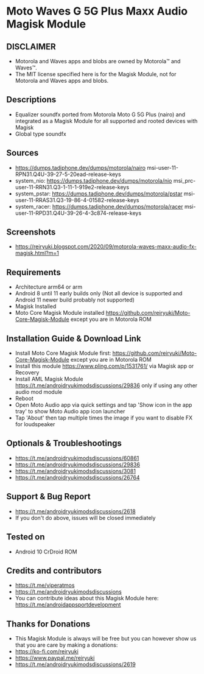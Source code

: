 # Moto Waves G 5G Plus Maxx Audio Magisk Module

## DISCLAIMER
- Motorola and Waves apps and blobs are owned by Motorola™ and Waves™.
- The MIT license specified here is for the Magisk Module, not for Motorola and Waves apps and blobs.

## Descriptions
- Equalizer soundfx ported from Motorola Moto G 5G Plus (nairo) and integrated as a Magisk Module for all supported and rooted devices with Magisk
- Global type soundfx

## Sources
- https://dumps.tadiphone.dev/dumps/motorola/nairo msi-user-11-RPN31.Q4U-39-27-5-20ead-release-keys
- system_nio: https://dumps.tadiphone.dev/dumps/motorola/nio msi_prc-user-11-RRN31.Q3-1-11-1-919e2-release-keys
- system_pstar: https://dumps.tadiphone.dev/dumps/motorola/pstar msi-user-11-RRAS31.Q3-19-86-4-01582-release-keys
- system_racer: https://dumps.tadiphone.dev/dumps/motorola/racer msi-user-11-RPD31.Q4U-39-26-4-3c874-release-keys

## Screenshots
- https://reiryuki.blogspot.com/2020/09/motorola-waves-maxx-audio-fx-magisk.html?m=1

## Requirements
- Architecture arm64 or arm
- Android 8 until 11 early builds only (Not all device is supported and Android 11 newer build probably not supported)
- Magisk Installed
- Moto Core Magisk Module installed https://github.com/reiryuki/Moto-Core-Magisk-Module except you are in Motorola ROM

## Installation Guide & Download Link
- Install Moto Core Magisk Module first: https://github.com/reiryuki/Moto-Core-Magisk-Module except you are in Motorola ROM
- Install this module https://www.pling.com/p/1531761/ via Magisk app or Recovery
- Install AML Magisk Module https://t.me/androidryukimodsdiscussions/29836 only if using any other audio mod module
- Reboot
- Open Moto Audio app via quick settings and tap 'Show icon in the app tray' to show Moto Audio app icon launcher
- Tap 'About' then tap multiple times the image if you want to disable FX for loudspeaker

## Optionals & Troubleshootings
- https://t.me/androidryukimodsdiscussions/60861
- https://t.me/androidryukimodsdiscussions/29836
- https://t.me/androidryukimodsdiscussions/3081
- https://t.me/androidryukimodsdiscussions/26764

## Support & Bug Report
- https://t.me/androidryukimodsdiscussions/2618
- If you don't do above, issues will be closed immediately

## Tested on
- Android 10 CrDroid ROM

## Credits and contributors
- https://t.me/viperatmos
- https://t.me/androidryukimodsdiscussions
- You can contribute ideas about this Magisk Module here: https://t.me/androidappsportdevelopment

## Thanks for Donations
- This Magisk Module is always will be free but you can however show us that you are care by making a donations:
- https://ko-fi.com/reiryuki
- https://www.paypal.me/reiryuki
- https://t.me/androidryukimodsdiscussions/2619



